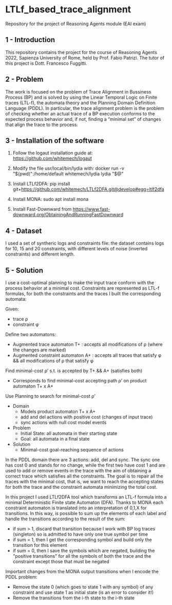 # LTLf_based_trace_alignment

Repository for the project of Reasoning Agents module (EAI exam)

## 1 - Introduction

This repository contains the project for the course of Reasoning Agents 2022, Sapienza University of Rome, held by Prof. Fabio Patrizi. The tutor of this project is  Dott. Francesco Fuggitti.

## 2 - Problem

The work is focused on the problem of Trace Alignment in Bussiness Process (BP) and is solved by using the Linear Temporal Logic on Finite traces (LTL-f), the automata theory and the Planning Domain Definition Language (PDDL). In particular, the trace alignment problem is the problem of checking whether an actual trace of a BP execution conforms to the expected process behavior and, if not, finding a “minimal set” of changes that align the trace to the process.

## 3 - Installation of the software

1. Follow the logaut installation guide at: https://github.com/whitemech/logaut

2. Modify the file usr/local/bin/lydia with: docker run -v "$(pwd)":/home/default whitemech/lydia lydia "$@"

3. Install LTLf2DFA: pip install git+https://github.com/whitemech/LTLf2DFA.git@develop#egg=ltlf2dfa

4. Install MONA: sudo apt install mona

5. Install Fast-Downward from https://www.fast-downward.org/ObtainingAndRunningFastDownward

## 4 - Dataset

I used a set of syntheric logs and constraints file: the dataset contains logs for 10, 15 and 20 constraints, with different levels of noise (inverted constraints) and different length.

## 5 - Solution

I use a cost-optimal planning to make the input trace conform with the process behavior at a minimal cost. 
Constraints are represented as LTL-f formulas, for both the constraints and the traces I built the corresponding automata:

Given:
* trace ρ
* constraint φ

Define two automatons:
* Augmented trace automaton T+ : accepts all modifications of ρ (where the changes are marked)
* Augmented constraint automaton A+ : accepts all traces that satisfy φ && all modifications of ρ that satisfy φ

Find minimal-cost ρ’ s.t. is accepted by T+ && A+ (satisfies both)
* Corresponds to find minimal-cost accepting path ρ’ on product automaton T+ x A+

Use Planning to search for minimal-cost ρ’
* Domain
    * Models product automaton T+ x A+ 
    * add and del actions with positive cost (changes of input trace)
    * sync actions with null cost model events
* Problem
    * Initial State: all automata in their starting state
    * Goal: all automata in a final state
* Solution
    * Minimal-cost goal-reaching sequence of actions

In the PDDL domain there are 3 actions: add, del and sync. The sync one has cost 0 and stands for no change, while the first two have cost 1 and are used to add or remove events in the trace with the aim of obtaining a correct trace which satisfies all the constraints. The goal is to repair all the traces with the minimal cost, that is, we want to reach the accepting states for both the trace and the constraint automata minimizing the total cost.

In this project I used LTLf2DFA tool which transforms an LTL-f formula into a minimal Deterministic Finite state Automaton (DFA). Thanks to MONA each constraint automaton is translated into an interpretation of 0,1,X for transitions. In this way, is possible to sum up the elements of each label and handle the transitions according to the result of the sum:

* if sum > 1, discard that transition because I work with BP log traces (singleton) so is admitted to have only one true symbol per time
* if sum = 1, then I get the corresponding symbol and build only the transition for this element
* if sum = 0, then I save the symbols which are negated, building the "positive transitions" for all the symbols of both the trace and the constraint except those that must be negated

Important changes from the MONA output transitions when I encode the PDDL problem:
* Remove the state 0 (which goes to state 1 with any symbol) of any constraint and use state 1 as initial state (is an error to consider it!)
* Remove the transitions from the i-th state to the i-th state
